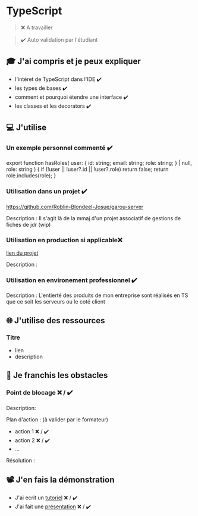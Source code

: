 # TypeScript

> ❌ A travailler

> ✔️ Auto validation par l'étudiant

## 🎓 J'ai compris et je peux expliquer

- l'intéret de TypeScript dans l'IDE  ✔️
- les types de bases  ✔️
- comment et pourquoi étendre une interface  ✔️
- les classes et les decorators ✔️

## 💻 J'utilise

### Un exemple personnel commenté ✔️

export function hasRoles(
  user: {
    id: string;
    email: string;
    role: string;
  } | null,
  role: string
) {
  if (!user || !user?.id || !user?.role) return false;
  return role.includes(role);
}

### Utilisation dans un projet  ✔️

https://github.com/Roblin-Blondeel-Josue/garou-server

Description : Il s'agit là de la mmaj d'un projet associatif de gestions de fiches de jdr (wip)

### Utilisation en production si applicable❌ 

[lien du projet](...)

Description :

### Utilisation en environement professionnel  ✔️

Description : L'entierté des produits de mon entreprise sont réalisés en TS que ce soit les serveurs ou le coté client

## 🌐 J'utilise des ressources

### Titre

- lien
- description

## 🚧 Je franchis les obstacles

### Point de blocage ❌ / ✔️

Description:

Plan d'action : (à valider par le formateur)

- action 1 ❌ / ✔️
- action 2 ❌ / ✔️
- ...

Résolution :

## 📽️ J'en fais la démonstration

- J'ai ecrit un [tutoriel](...) ❌ / ✔️
- J'ai fait une [présentation](...) ❌ / ✔️
